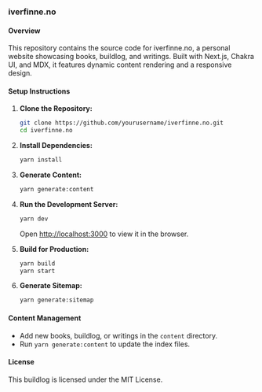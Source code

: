 ### iverfinne.no

#### Overview
This repository contains the source code for iverfinne.no, a personal website showcasing books, buildlog, and writings. Built with Next.js, Chakra UI, and MDX, it features dynamic content rendering and a responsive design.

#### Setup Instructions

1. **Clone the Repository:**
   ```sh
   git clone https://github.com/yourusername/iverfinne.no.git
   cd iverfinne.no
   ```

2. **Install Dependencies:**
   ```sh
   yarn install
   ```

3. **Generate Content:**
   ```sh
   yarn generate:content
   ```

4. **Run the Development Server:**
   ```sh
   yarn dev
   ```
   Open [http://localhost:3000](http://localhost:3000) to view it in the browser.

5. **Build for Production:**
   ```sh
   yarn build
   yarn start
   ```

6. **Generate Sitemap:**
   ```sh
   yarn generate:sitemap
   ```

#### Content Management
- Add new books, buildlog, or writings in the `content` directory.
- Run `yarn generate:content` to update the index files.

#### License
This buildlog is licensed under the MIT License.